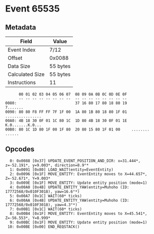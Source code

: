 # Event 65535

## Metadata

| Field           | Value    |
|-----------------|----------|
| Event Index     | 7/12     |
| Offset          | 0x0088   |
| Data Size       | 55 bytes |
| Calculated Size | 55 bytes |
| Instructions    | 11       |

```
      00 01 02 03 04 05 06 07  08 09 0A 0B 0C 0D 0E 0F
      -- -- -- -- -- -- -- --  -- -- -- -- -- -- -- --
0080:                          37 16 80 17 80 18 80 19          7.......
0090: 80 80 F8 FF FF 7F 1F 00  1A 80 1B 80 18 80 1F 01  ................
00A0: 4B 18 30 0F 01 1C 80 1C  1D 80 4B 18 30 0F 01 1E  K.0.......K.0...
00B0: 80 1C 1D 80 1F 00 1F 80  20 80 15 80 1F 01 00     ........ ...... 
```

## Opcodes

```
  0: 0x0088 [0x37] UPDATE_EVENT_POSITION_AND_DIR: x=31.444*, z=-52.191*, y=9.003*, direction=8.9°*
  1: 0x0091 [0x80] LOAD_WAIT(entity=EventEntity)
  2: 0x0096 [0x1F] MOVE_ENTITY: EventEntity moves to X=44.657*, Z=-52.671*, Y=9.003*
  3: 0x009E [0x1F] MOVE_ENTITY: Update entity position (mode=1)
  4: 0x00A0 [0x4B] UPDATE_ENTITY_YAW(entity=Muhoho (ID: 17772568/0x010F3018), yaw=16.6°*)
  5: 0x00A7 [0x1C] WAIT(60* ticks)
  6: 0x00AA [0x4B] UPDATE_ENTITY_YAW(entity=Muhoho (ID: 17772568/0x010F3018), yaw=4.3°*)
  7: 0x00B1 [0x1C] WAIT(60* ticks)
  8: 0x00B4 [0x1F] MOVE_ENTITY: EventEntity moves to X=45.541*, Z=-56.553*, Y=8.999*
  9: 0x00BC [0x1F] MOVE_ENTITY: Update entity position (mode=1)
 10: 0x00BE [0x00] END_REQSTACK()
```
